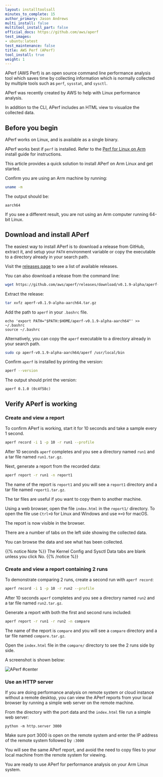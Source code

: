 ```yaml
---
layout: installtoolsall
minutes_to_complete: 15
author_primary: Jason Andrews
multi_install: false
multitool_install_part: false
official_docs: https://github.com/aws/aperf
test_images:
- ubuntu:latest
test_maintenance: false
title: AWS Perf (APerf)
tool_install: true
weight: 1
---
```


APerf (AWS Perf) is an open source command line performance analysis tool which saves time by collecting information which is normally collected by multiple tools such as `perf`, `sysstat`, and `sysctl`.

APerf was recently created by AWS to help with Linux performance analysis.

In addition to the CLI, APerf includes an HTML view to visualize the collected data. 

## Before you begin

APerf works on Linux, and is available as a single binary. 

APerf works best if `perf` is installed. Refer to the [Perf for Linux on Arm](/install-guides/perf) install guide for instructions.

This article provides a quick solution to install APerf on Arm Linux and get started.

Confirm you are using an Arm machine by running:

```bash
uname -m
```

The output should be:

```output
aarch64
```

If you see a different result, you are not using an Arm computer running 64-bit Linux.

## Download and install APerf

The easiest way to install APerf is to download a release from GitHub, extract it, and setup your `PATH` environment variable or copy the executable to a directory already in your search path. 

Visit the [releases page](https://github.com/aws/aperf/releases/) to see a list of available releases. 

You can also download a release from the command line:

```bash { target="ubuntu:latest" }
wget https://github.com/aws/aperf/releases/download/v0.1.9-alpha/aperf-v0.1.9-alpha-aarch64.tar.gz
```

Extract the release:

```bash { target="ubuntu:latest" }
tar xvfz aperf-v0.1.9-alpha-aarch64.tar.gz
```

Add the path to `aperf` in your `.bashrc` file. 

```console
echo 'export PATH="$PATH:$HOME/aperf-v0.1.9-alpha-aarch64"' >> ~/.bashrc
source ~/.bashrc
```

Alternatively, you can copy the `aperf` executable to a directory already in your search path.

```bash { target="ubuntu:latest" }
sudo cp aperf-v0.1.9-alpha-aarch64/aperf /usr/local/bin 
```

Confirm `aperf` is installed by printing the version:

```bash { target="ubuntu:latest" } 
aperf --version
```

The output should print the version:

```output
aperf 0.1.0 (0c4f58c)
```

## Verify APerf is working

### Create and view a report 

To confirm APerf is working, start it for 10 seconds and take a sample every 1 second.

```bash { target="ubuntu:latest" } 
aperf record -i 1 -p 10 -r run1 --profile
```

After 10 seconds `aperf` completes and you see a directory named `run1` and a tar file named `run1.tar.gz`. 

Next, generate a report from the recorded data:

```bash { target="ubuntu:latest" } 
aperf report -r run1 -n report1
```

The name of the report is `report1` and you will see a `report1` directory and a tar file named `report1.tar.gz`. 

The tar files are useful if you want to copy them to another machine.

Using a web browser, open the file `index.html` in the `report1/` directory. To open the file use `Ctrl+O` for Linux and Windows and use `⌘+O` for macOS.

The report is now visible in the browser. 

There are a number of tabs on the left side showing the collected data. 

You can browse the data and see what has been collected. 

{{% notice Note %}}
The Kernel Config and Sysctl Data tabs are blank unless you click No.
{{% /notice %}}

### Create and view a report containing 2 runs

To demonstrate comparing 2 runs, create a second run with `aperf record`:

```bash { target="ubuntu:latest" }
aperf record -i 1 -p 10 -r run2 --profile
```

After 10 seconds `aperf` completes and you see a directory named `run2` and a tar file named `run2.tar.gz`. 

Generate a report with both the first and second runs included:

```bash { target="ubuntu:latest" }
aperf report -r run1 -r run2 -n compare
```

The name of the report is `compare` and you will see a `compare` directory and a tar file named `compare.tar.gz`. 

Open the `index.html` file in the `compare/` directory to see the 2 runs side by side. 

A screenshot is shown below:

![APerf #center](/install-guides/_images/aperf.png)

### Use an HTTP server

If you are doing performance analysis on remote system or cloud instance without a remote desktop, you can view the APerf reports from your local browser by running a simple web server on the remote machine.

From the directory with the port data and the `index.html` file run a simple web server:

```console
python -m http.server 3000
```

Make sure port 3000 is open on the remote system and enter the IP address of the remote system followed by `:3000` 

You will see the same APerf report, and avoid the need to copy files to your local machine from the remote system for viewing.

You are ready to use APerf for performance analysis on your Arm Linux system.
